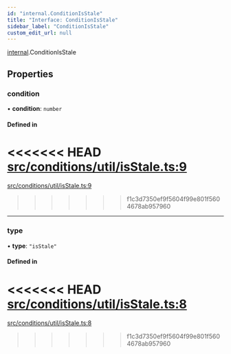 ```yaml
---
id: "internal.ConditionIsStale"
title: "Interface: ConditionIsStale"
sidebar_label: "ConditionIsStale"
custom_edit_url: null
---
```


[internal](../modules/internal.md).ConditionIsStale

## Properties

### condition

• **condition**: `number`

#### Defined in

<<<<<<< HEAD
[src/conditions/util/isStale.ts:9](https://github.com/Resnovas/smartcloud/blob/b9e22a9/src/conditions/util/isStale.ts#L9)
=======
[src/conditions/util/isStale.ts:9](https://github.com/Resnovas/smartcloud/blob/b91f5b4/src/conditions/util/isStale.ts#L9)
>>>>>>> f1c3d7350ef9f5604f99e801f5604678ab957960

___

### type

• **type**: ``"isStale"``

#### Defined in

<<<<<<< HEAD
[src/conditions/util/isStale.ts:8](https://github.com/Resnovas/smartcloud/blob/b9e22a9/src/conditions/util/isStale.ts#L8)
=======
[src/conditions/util/isStale.ts:8](https://github.com/Resnovas/smartcloud/blob/b91f5b4/src/conditions/util/isStale.ts#L8)
>>>>>>> f1c3d7350ef9f5604f99e801f5604678ab957960
